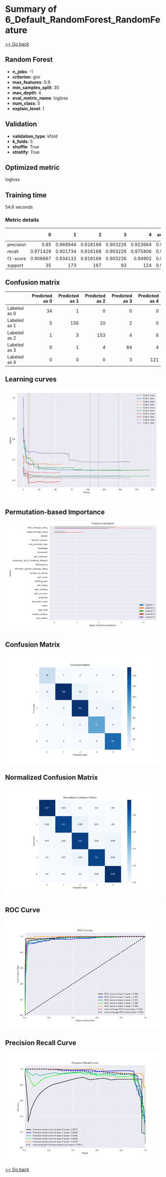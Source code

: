 # Summary of 6_Default_RandomForest_RandomFeature

[<< Go back](../README.md)


## Random Forest
- **n_jobs**: -1
- **criterion**: gini
- **max_features**: 0.9
- **min_samples_split**: 30
- **max_depth**: 4
- **eval_metric_name**: logloss
- **num_class**: 5
- **explain_level**: 1

## Validation
 - **validation_type**: kfold
 - **k_folds**: 5
 - **shuffle**: True
 - **stratify**: True

## Optimized metric
logloss

## Training time

54.6 seconds

### Metric details
|           |         0 |          1 |          2 |         3 |          4 |   accuracy |   macro avg |   weighted avg |   logloss |
|:----------|----------:|-----------:|-----------:|----------:|-----------:|-----------:|------------:|---------------:|----------:|
| precision |  0.85     |   0.968944 |   0.916168 |  0.903226 |   0.923664 |   0.925676 |    0.9124   |       0.927216 |  0.299559 |
| recall    |  0.971429 |   0.901734 |   0.916168 |  0.903226 |   0.975806 |   0.925676 |    0.933673 |       0.925676 |  0.299559 |
| f1-score  |  0.906667 |   0.934132 |   0.916168 |  0.903226 |   0.94902  |   0.925676 |    0.921842 |       0.925704 |  0.299559 |
| support   | 35        | 173        | 167        | 93        | 124        |   0.925676 |  592        |     592        |  0.299559 |


## Confusion matrix
|              |   Predicted as 0 |   Predicted as 1 |   Predicted as 2 |   Predicted as 3 |   Predicted as 4 |
|:-------------|-----------------:|-----------------:|-----------------:|-----------------:|-----------------:|
| Labeled as 0 |               34 |                1 |                0 |                0 |                0 |
| Labeled as 1 |                5 |              156 |               10 |                2 |                0 |
| Labeled as 2 |                1 |                3 |              153 |                4 |                6 |
| Labeled as 3 |                0 |                1 |                4 |               84 |                4 |
| Labeled as 4 |                0 |                0 |                0 |                3 |              121 |

## Learning curves
![Learning curves](learning_curves.png)

## Permutation-based Importance
![Permutation-based Importance](permutation_importance.png)
## Confusion Matrix

![Confusion Matrix](confusion_matrix.png)


## Normalized Confusion Matrix

![Normalized Confusion Matrix](confusion_matrix_normalized.png)


## ROC Curve

![ROC Curve](roc_curve.png)


## Precision Recall Curve

![Precision Recall Curve](precision_recall_curve.png)



[<< Go back](../README.md)
